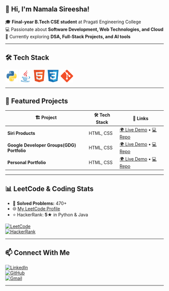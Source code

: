 ## 👋 Hi, I'm Namala Sireesha!

🎓 **Final-year B.Tech CSE student** at Pragati Engineering College  
💻 Passionate about **Software Development, Web Technologies, and Cloud**  
🚀 Currently exploring **DSA, Full-Stack Projects, and AI tools**

---

## 🛠 Tech Stack
<p align="left">
  <img src="https://raw.githubusercontent.com/devicons/devicon/master/icons/python/python-original.svg" alt="Python" width="40" height="40"/>
  <img src="https://raw.githubusercontent.com/devicons/devicon/master/icons/java/java-original.svg" alt="Java" width="40" height="40"/>
  <img src="https://raw.githubusercontent.com/devicons/devicon/master/icons/html5/html5-original.svg" alt="HTML5" width="40" height="40"/>
  <img src="https://raw.githubusercontent.com/devicons/devicon/master/icons/css3/css3-original.svg" alt="CSS3" width="40" height="40"/>
  <img src="https://raw.githubusercontent.com/devicons/devicon/master/icons/git/git-original.svg" alt="Git" width="40" height="40"/>
</p>

---

## 📌 Featured Projects
| 🏗️ Project | 🛠️ Tech Stack | 🔗 Links |
|------------|---------------|----------|
| **Siri Products** | HTML, CSS | [🌍 Live Demo](https://namalasireesha.github.io/Siri-Products/) • [💻 Repo](https://github.com/NamalaSireesha/Siri-Products) |
| **Google Developer Groups(GDG) Portfolio** | HTML, CSS | [🌍 Live Demo](https://namalasireesha.github.io/GDG-Portfolio/) • [💻 Repo](https://github.com/NamalaSireesha/GDG-Portfolio) |
| **Personal Portfolio** | HTML, CSS | [🌍 Live Demo](https://namalasireesha.github.io/Portfolio/) • [💻 Repo](https://github.com/NamalaSireesha/Portfolio) |

---

## 📊 LeetCode & Coding Stats
- 🧩 **Solved Problems:** 470+  
- 🌐 [My LeetCode Profile](https://leetcode.com/u/22a31a05f1/)  
- ⭐ HackerRank: **5★** in Python & Java  

[![LeetCode](https://img.shields.io/badge/LeetCode-orange?style=for-the-badge&logo=leetcode)](https://leetcode.com/u/22a31a05f1/)  
[![HackerRank](https://img.shields.io/badge/HackerRank-green?style=for-the-badge&logo=hackerrank)](https://www.hackerrank.com/profile/22a31a05f1)

---

## 📫 Connect With Me
[![LinkedIn](https://img.shields.io/badge/LinkedIn-blue?style=for-the-badge&logo=linkedin)](https://www.linkedin.com/in/namala-sireesha/)  
[![GitHub](https://img.shields.io/badge/GitHub-black?style=for-the-badge&logo=github)](https://github.com/namalasireesha)  
[![Gmail](https://img.shields.io/badge/Email-red?style=for-the-badge&logo=gmail)](mailto:namalasireesha95@gmail.com)

---
